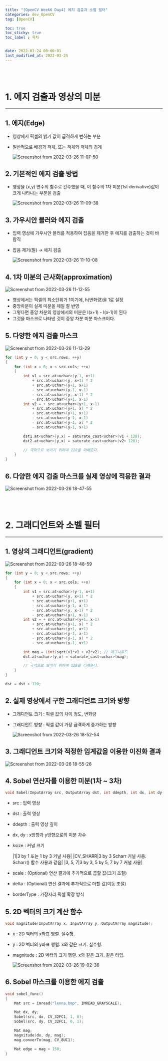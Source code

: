 ```yaml
---
title: "[OpenCV Week6 Day4] 에지 검출과 소벨 필터"
categories: dev_OpenCV
tag: [OpenCV]

toc: true
toc_sticky: true
toc_label : 목차


date: 2022-03-24 00:00:01
last_modified_at: 2022-03-24
---
```

<br>
<br>

# 1. 에지 검출과 영상의 미분 
---
## 1. 에지(Edge)
* 영상에서 픽셀의 밝기 값이 급격하게 변하는 부분 
* 일반적으로 배경과 객체, 또는 객체와 객체의 경계 

    ![Screenshot from 2022-03-26 11-07-50](https://user-images.githubusercontent.com/58837749/160220636-d3a7d65b-7303-4d7e-880d-a8c682a4b46d.png)

## 2. 기본적인 에지 검출 방법 
* 영상을 (x,y) 변수의 함수로 간주했을 때, 이 함수의 1차 미분(1st derivative)값이 크게 나타나는 부분을 검출 

    ![Screenshot from 2022-03-26 11-09-38](https://user-images.githubusercontent.com/58837749/160220684-c19849f3-f356-452b-9b18-2981ab901c3f.png)

## 3. 가우시안 블러와 에지 검출 
* 입력 영상에 가우시안 블러를 적용하여 잡음을 제거한 후 에지를 검출하는 것이 바람직
* 잡음 제거(필) → 에지 검출 

    ![Screenshot from 2022-03-26 11-10-08](https://user-images.githubusercontent.com/58837749/160220713-9a41d0e9-3401-4e92-9ba4-46125b9be726.png)

## 4. 1차 미분의 근사화(approximation)

![Screenshot from 2022-03-26 11-12-55](https://user-images.githubusercontent.com/58837749/160220787-a5a7542b-368e-4509-9509-ac2dcddc572c.png)

* 영상에서는 픽셀의 최소단위가 1이기에, h(변화량)을 1로 설정 
* 중앙차분이 실제 미분을 제일 잘 반영 
* 그렇다면 중앙 차분의 영상에서의 미분은 I(x+1) - I(x-1)이 된다 
* 그것을 마스크로 나타낸 것이 중앙 차분 미분 마스크이다.

## 5. 다양한 에지 검출 마스크 

![Screenshot from 2022-03-26 11-13-29](https://user-images.githubusercontent.com/58837749/160220825-d3e558e6-bf70-4e3e-8e62-7a394f21655e.png)

```cpp
for (int y = 0; y < src.rows; ++y)
{
    for (int x = 0; x < src.cols; ++x)
    {
        int v1 = src.at<uchar>(y-1, x+1)
            + src.at<uchar>(y, x+1) * 2
            + src.at<uchar>(y+1, x+1)
            - src.at<uchar>(y-1, x-1)
            - src.at<uchar>(y, x-1) * 2
            - src.at<uchar>(y+1, x-1)
        int v2 = + src.at<uchar>(y+1, x-1)
            + src.at<uchar>(y+1, x) * 2
            + src.at<uchar>(y+1, x+1)
            - src.at<uchar>(y-1, x-1)
            - src.at<uchar>(y-1, x) * 2
            - src.at<uchar>(y-1, x+1)

        dst1.at<uchar>(y,x) = saturate_cast<uchar>(v1 + 128);
        dst2.at<uchar>(y,x) = saturate_cast<uchar>(v2+ 128);

        // 극적으로 보이기 위하여 128을 더해준다.
    }
}
```

## 6. 다양한 에지 검출 마스크를 실제 영상에 적용한 결과 

![Screenshot from 2022-03-26 18-47-55](https://user-images.githubusercontent.com/58837749/160234141-371e702c-200e-48fa-b190-eb29f81a6be2.png)


<br>
<br>


# 2. 그래디언트와 소벨 필터 
---
## 1. 영상의 그래디언트(gradient)

![Screenshot from 2022-03-26 18-48-59](https://user-images.githubusercontent.com/58837749/160234165-9f243a30-ead0-41cd-8543-72c7ae6f1819.png)

```cpp
for (int y = 0; y < src.rows; ++y)
{
    for (int x = 0; x < src.cols; ++x)
    {
        int v1 = src.at<uchar>(y-1, x+1)
            + src.at<uchar>(y, x+1) * 2
            + src.at<uchar>(y+1, x+1)
            - src.at<uchar>(y-1, x-1)
            - src.at<uchar>(y, x-1) * 2
            - src.at<uchar>(y+1, x-1)
        int v2 = + src.at<uchar>(y+1, x-1)
            + src.at<uchar>(y+1, x) * 2
            + src.at<uchar>(y+1, x+1)
            - src.at<uchar>(y-1, x-1)
            - src.at<uchar>(y-1, x) * 2
            - src.at<uchar>(y-1, x+1)

        int mag = (int)sqrt(v1*v1 + v2*v2); // 매그니튜드
        dst.at<uchar>(y,x) = saturate_cast<uchar>(mag);

        // 극적으로 보이기 위하여 128을 더해준다.
    }
}

dst = dst > 120;
```

## 2. 실제 영상에서 구한 그래디언트 크기와 방향 
* 그래디언트 크기 : 픽셀 값의 차이 정도, 변화량 
* 그래디언트 방향 : 픽셀 값이 가장 급격하게 증가하는 방향 

    ![Screenshot from 2022-03-26 18-52-54](https://user-images.githubusercontent.com/58837749/160234316-56551366-5ac3-4c93-987c-9ae78db19135.png)

## 3. 그래디언트 크기와 적정한 임계값을 이용한 이진화 결과 

![Screenshot from 2022-03-26 18-55-26](https://user-images.githubusercontent.com/58837749/160234375-c2ccaaff-f306-4db4-a314-295b4fb402c6.png)

## 4. Sobel 연산자를 이용한 미분(1차 ~ 3차)
```cpp
void Sobel(InputArray src, OutputArray dst, int ddepth, int dx, int dy, int ksize = 3, double scale = 1, double delta = 0, int borderType = BORDER_DEFAULT);
```
* src : 입력 영상
* dst : 출력 영상
* ddepth : 출력 영상 깊이
* dx, dy : x방향과 y방향으로의 미분 차수
* ksize : 커널 크기
  
    |1|3 by 1 또는 1 by 3 커널 사용|
    |CV_SHARR|3 by 3 Scharr 커널 사용. Scharr() 함수 사용과 같음|
    |3, 5, 7|3 by 3, 5 by 5, 7 by 7 커널 사용|
* scale : (Optional) 연산 결과에 추가적으로 곱할 값(크기 조절)
* delta : (Optional) 연산 결과에 추가적으로 더할 값(이동 조절)
* borderType : 가장자리 픽셀 확장 방식

## 5. 2D 벡터의 크기 계산 함수 
```cpp
void magnitude(InputArray x, InputArray y, OutputArray magnitude);
```
* x : 2D 벡터의 x좌표 행렬. 실수형.
* y : 2D 벡터의 y좌표 행렬. x와 같은 크기. 실수형.
* magnitude : 2D 벡터의 크기 행렬. x와 같은 크기. 같은 타입.

    ![Screenshot from 2022-03-26 19-02-36](https://user-images.githubusercontent.com/58837749/160234622-e3bfd972-c483-440e-92f8-a9fb0aa35a71.png)

## 6. Sobel 마스크를 이용한 에지 검출 
```cpp
void sobel_func()
{
    Mat src = imread("lenna.bmp", IMREAD_GRAYSCALE); 

    Mat dx, dy;
    Sobel(src, dx, CV_32FC1, 1, 0);
    Sobel(src, dy, CV_32FC1, 0, 1);

    Mat mag;
    magnitude(dx, dy, mag);
    mag.converTo(mag, CV_8UC1);

    Mat edge = mag > 150;
}
```
<br>
<br>